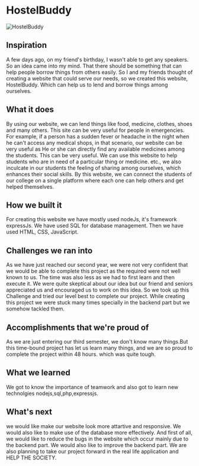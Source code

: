 # HostelBuddy
![HostelBuddy ](./img1.png.png?raw=true "HostelBuddy")


## Inspiration
A few days ago, on my friend's birthday, I wasn't able to get any speakers. So an idea came into my mind. That there should be something that can help people borrow things from others easily. So I and my friends thought of creating a website that could serve our needs, so we created this website, HostelBuddy. Which can help us to lend and borrow things among ourselves.


## What it does
By using our website, we can lend things like food, medicine, clothes, shoes and many others. This site can be very useful for people in emergencies.
For example, if a person has a sudden fever or headache in the night when he can't access any medical shops, in that scenario, our website can be very useful as
He or she can directly find any available medicines among the students. This can be very useful.
We can use this website to help students who are in need of a particular thing or medicine.
etc., we also inculcate in our students the feeling of sharing among ourselves, which enhances their social skills. By this website, we can connect the students of our college on a single platform where each one can help others and get helped themselves.


## How we built it
For creating this website we have mostly used nodeJs, it's framework expressJs. We have used SQL for database management. Then we have used HTML, CSS, JavaScript.


## Challenges we ran into
As we  have just reached our second year, we were not very confident that we would be able to complete this project as the 
 required were not well known to us. The time was also less as we had to first learn and then execute it. We were quite skeptical about our idea but our friend and seniors appreciated us 
and encouraged us to work on this idea. So we took up this Challenge and tried our level best to complete our project. While creating this project we were stuck many times specially in the backend part but we somehow tackled them.


## Accomplishments that we're proud of 
As we are just entering our third semester, we don't know many things.But this time-bound project has let us learn many things, and we are so proud to complete the project within 48 hours.
which was quite tough.


## What we learned
We got to know the importance of teamwork and also got to learn new technolgies nodejs,sql,php,expressjs.


## What's next
we would like make our website look more attartive and responsive. We would also like to make use of the database more effectively. And first of all, we would like to reduce the bugs in the website which occur mainly due to the backend part. We would also like to improve the backend part.
We are also planning to take our project forward in the real life application and HELP THE SOCIETY.
